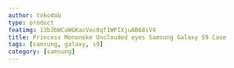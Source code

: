 ```yaml
---
author: tokodab
type: product
featimg: 13b3bWCaWGKacVoc0qf1WPIXjuAB68iV4
title: Princess Mononoke Unclouded eyes Samsung Galaxy S9 Case
tags: [samsung, galaxy, s9]
category: [samsung]
---
```

